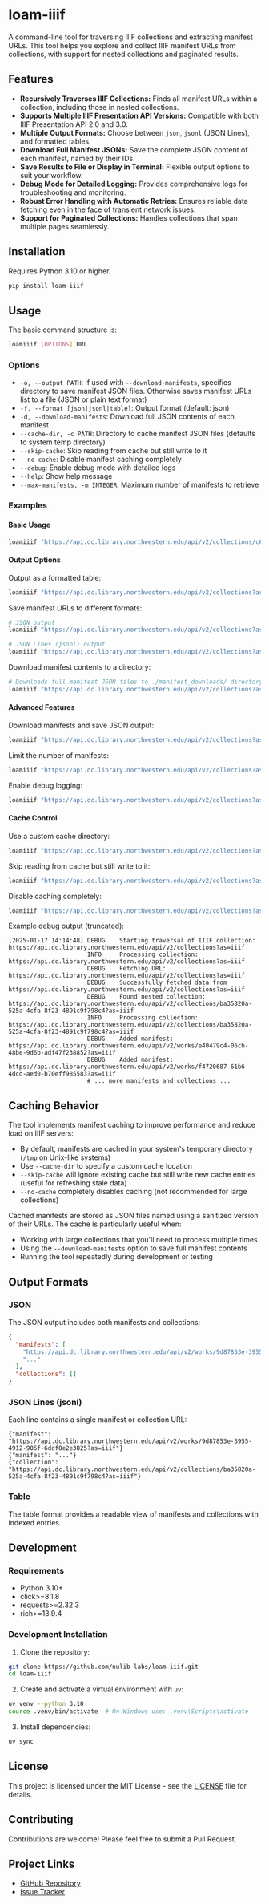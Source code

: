 # loam-iiif

A command-line tool for traversing IIIF collections and extracting manifest URLs. This tool helps you explore and collect IIIF manifest URLs from collections, with support for nested collections and paginated results.

## Features

- **Recursively Traverses IIIF Collections:** Finds all manifest URLs within a collection, including those in nested collections.
- **Supports Multiple IIIF Presentation API Versions:** Compatible with both IIIF Presentation API 2.0 and 3.0.
- **Multiple Output Formats:** Choose between `json`, `jsonl` (JSON Lines), and formatted tables.
- **Download Full Manifest JSONs:** Save the complete JSON content of each manifest, named by their IDs.
- **Save Results to File or Display in Terminal:** Flexible output options to suit your workflow.
- **Debug Mode for Detailed Logging:** Provides comprehensive logs for troubleshooting and monitoring.
- **Robust Error Handling with Automatic Retries:** Ensures reliable data fetching even in the face of transient network issues.
- **Support for Paginated Collections:** Handles collections that span multiple pages seamlessly.

## Installation

Requires Python 3.10 or higher.

```bash
pip install loam-iiif
```

## Usage

The basic command structure is:

```bash
loamiiif [OPTIONS] URL
```

### Options

- `-o, --output PATH`: If used with `--download-manifests`, specifies directory to save manifest JSON files. Otherwise saves manifest URLs list to a file (JSON or plain text format)
- `-f, --format [json|jsonl|table]`: Output format (default: json)
- `-d, --download-manifests`: Download full JSON contents of each manifest
- `--cache-dir, -c PATH`: Directory to cache manifest JSON files (defaults to system temp directory)
- `--skip-cache`: Skip reading from cache but still write to it
- `--no-cache`: Disable manifest caching completely
- `--debug`: Enable debug mode with detailed logs
- `--help`: Show help message
- `--max-manifests, -m INTEGER`: Maximum number of manifests to retrieve

### Examples

#### Basic Usage
```bash
loamiiif "https://api.dc.library.northwestern.edu/api/v2/collections/c69bb1ed-accb-4cfb-b60e-495b9911690f?as=iiif"
```

#### Output Options

Output as a formatted table:
```bash
loamiiif "https://api.dc.library.northwestern.edu/api/v2/collections?as=iiif" --format table
```

Save manifest URLs to different formats:
```bash
# JSON output
loamiiif "https://api.dc.library.northwestern.edu/api/v2/collections?as=iiif" --output manifests.json

# JSON Lines (jsonl) output
loamiiif "https://api.dc.library.northwestern.edu/api/v2/collections?as=iiif" --format jsonl --output manifests.jsonl
```

Download manifest contents to a directory:
```bash
# Downloads full manifest JSON files to ./manifest_downloads/ directory
loamiiif "https://api.dc.library.northwestern.edu/api/v2/collections?as=iiif" --download-manifests --output ./manifest_downloads
```

#### Advanced Features

Download manifests and save JSON output:
```bash
loamiiif "https://api.dc.library.northwestern.edu/api/v2/collections?as=iiif" --format json --output manifests.json --download-manifests
```

Limit the number of manifests:
```bash
loamiiif "https://api.dc.library.northwestern.edu/api/v2/collections?as=iiif" --max-manifests=42
```

Enable debug logging:
```bash
loamiiif "https://api.dc.library.northwestern.edu/api/v2/collections?as=iiif" --debug
```

#### Cache Control

Use a custom cache directory:
```bash
loamiiif "https://api.dc.library.northwestern.edu/api/v2/collections?as=iiif" --cache-dir ./my-cache-dir
```

Skip reading from cache but still write to it:
```bash
loamiiif "https://api.dc.library.northwestern.edu/api/v2/collections?as=iiif" --skip-cache
```

Disable caching completely:
```bash
loamiiif "https://api.dc.library.northwestern.edu/api/v2/collections?as=iiif" --no-cache
```

Example debug output (truncated):

```
[2025-01-17 14:14:48] DEBUG    Starting traversal of IIIF collection: https://api.dc.library.northwestern.edu/api/v2/collections?as=iiif
                      INFO     Processing collection: https://api.dc.library.northwestern.edu/api/v2/collections?as=iiif
                      DEBUG    Fetching URL: https://api.dc.library.northwestern.edu/api/v2/collections?as=iiif
                      DEBUG    Successfully fetched data from https://api.dc.library.northwestern.edu/api/v2/collections?as=iiif
                      DEBUG    Found nested collection: https://api.dc.library.northwestern.edu/api/v2/collections/ba35820a-525a-4cfa-8f23-4891c9f798c4?as=iiif
                      INFO     Processing collection: https://api.dc.library.northwestern.edu/api/v2/collections/ba35820a-525a-4cfa-8f23-4891c9f798c4?as=iiif
                      DEBUG    Added manifest: https://api.dc.library.northwestern.edu/api/v2/works/e40479c4-06cb-48be-9d6b-adf47f238852?as=iiif
                      DEBUG    Added manifest: https://api.dc.library.northwestern.edu/api/v2/works/f4720687-61b6-4dcd-aed0-b70eff985583?as=iiif
                      # ... more manifests and collections ...
```

## Caching Behavior

The tool implements manifest caching to improve performance and reduce load on IIIF servers:

- By default, manifests are cached in your system's temporary directory (`/tmp` on Unix-like systems)
- Use `--cache-dir` to specify a custom cache location
- `--skip-cache` will ignore existing cache but still write new cache entries (useful for refreshing stale data)
- `--no-cache` completely disables caching (not recommended for large collections)

Cached manifests are stored as JSON files named using a sanitized version of their URLs. The cache is particularly useful when:

- Working with large collections that you'll need to process multiple times
- Using the `--download-manifests` option to save full manifest contents
- Running the tool repeatedly during development or testing

## Output Formats

### JSON

The JSON output includes both manifests and collections:

```json
{
  "manifests": [
    "https://api.dc.library.northwestern.edu/api/v2/works/9d87853e-3955-4912-906f-6ddf0e2e3825?as=iiif",
    "..."
  ],
  "collections": []
}
```

### JSON Lines (jsonl)

Each line contains a single manifest or collection URL:

```jsonl
{"manifest": "https://api.dc.library.northwestern.edu/api/v2/works/9d87853e-3955-4912-906f-6ddf0e2e3825?as=iiif"}
{"manifest": "..."}
{"collection": "https://api.dc.library.northwestern.edu/api/v2/collections/ba35820a-525a-4cfa-8f23-4891c9f798c4?as=iiif"}
```

### Table

The table format provides a readable view of manifests and collections with indexed entries.

## Development

### Requirements

- Python 3.10+
- click>=8.1.8
- requests>=2.32.3
- rich>=13.9.4

### Development Installation

1. Clone the repository:

```bash
git clone https://github.com/nulib-labs/loam-iiif.git
cd loam-iiif
```

2. Create and activate a virtual environment with `uv`:

```bash
uv venv --python 3.10
source .venv/bin/activate  # On Windows use: .venv\Scripts\activate
```

3. Install dependencies:

```bash
uv sync
```

## License

This project is licensed under the MIT License - see the [LICENSE](LICENSE) file for details.

## Contributing

Contributions are welcome! Please feel free to submit a Pull Request.

## Project Links

- [GitHub Repository](https://github.com/nulib-labs/loam-iiif)
- [Issue Tracker](https://github.com/nulib-labs/loam-iiif/issues)
